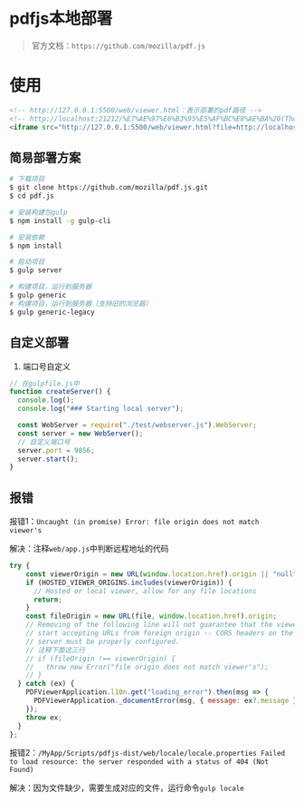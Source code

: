 # pdfjs本地部署

> 官方文档：`https://github.com/mozilla/pdf.js`

# 使用

```html
<!-- http://127.0.0.1:5500/web/viewer.html：表示部署的pdf路径 -->
<!-- http://localhost:21212/%E7%AE%97%E6%B3%95%E5%AF%BC%E8%AE%BA%20(Thomas%20H.Cormen)%20(z-lib.org).pdf：表示需要查看的pdf文件地址 -->
<iframe src="http://127.0.0.1:5500/web/viewer.html?file=http://localhost:21212/%E7%AE%97%E6%B3%95%E5%AF%BC%E8%AE%BA%20(Thomas%20H.Cormen)%20(z-lib.org).pdf" width="100%" height="1000px"></iframe>
```



## 简易部署方案

```bash
# 下载项目
$ git clone https://github.com/mozilla/pdf.js.git
$ cd pdf.js

# 安装构建包gulp
$ npm install -g gulp-cli

# 安装依赖
$ npm install

# 启动项目
$ gulp server

# 构建项目，运行到服务器
$ gulp generic
# 构建项目，运行到服务器（支持旧的浏览器）
$ gulp generic-legacy
```

## 自定义部署

1. 端口号自定义

```js
// 在gulpfile.js中
function createServer() {
  console.log();
  console.log("### Starting local server");

  const WebServer = require("./test/webserver.js").WebServer;
  const server = new WebServer();
  // 自定义端口号
  server.port = 9856;
  server.start();
}
```

## 报错

报错1：`Uncaught (in promise) Error: file origin does not match viewer's`

解决：注释`web/app.js`中判断远程地址的代码
```js
try {
    const viewerOrigin = new URL(window.location.href).origin || "null";
    if (HOSTED_VIEWER_ORIGINS.includes(viewerOrigin)) {
      // Hosted or local viewer, allow for any file locations
      return;
    }
    const fileOrigin = new URL(file, window.location.href).origin;
    // Removing of the following line will not guarantee that the viewer will
    // start accepting URLs from foreign origin -- CORS headers on the remote
    // server must be properly configured.
    // 注释下面这三行
    // if (fileOrigin !== viewerOrigin) {
    //   throw new Error("file origin does not match viewer's");
    // }
  } catch (ex) {
    PDFViewerApplication.l10n.get("loading_error").then(msg => {
      PDFViewerApplication._documentError(msg, { message: ex?.message });
    });
    throw ex;
  }
};
```

报错2：`/MyApp/Scripts/pdfjs-dist/web/locale/locale.properties Failed to load resource: the server responded with a status of 404 (Not Found)`

解决：因为文件缺少，需要生成对应的文件，运行命令`gulp locale`